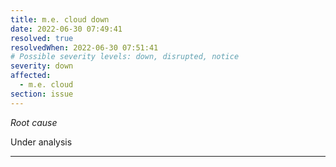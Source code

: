 ```yaml
---
title: m.e. cloud down
date: 2022-06-30 07:49:41
resolved: true
resolvedWhen: 2022-06-30 07:51:41
# Possible severity levels: down, disrupted, notice
severity: down
affected:
  - m.e. cloud
section: issue
---
```


*Root cause*

Under analysis

---


